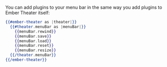 You can add plugins to your menu bar in the same way you add plugins to Ember Theater itself:

```hbs
{{#ember-theater as |theater|}}
  {{#theater.menuBar as |menuBar|}}
    {{menuBar.rewind}}
    {{menuBar.save}}
    {{menuBar.load}}
    {{menuBar.reset}}
    {{menuBar.resize}}
  {{/theater.menuBar}}
{{/ember-theater}}
```
